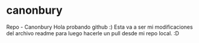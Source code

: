 canonbury
=========

Repo - Canonbury
Hola probando github
:)
Esta va a ser mi modificaciones del archivo readme para luego hacerle un pull desde mi repo local. :D
